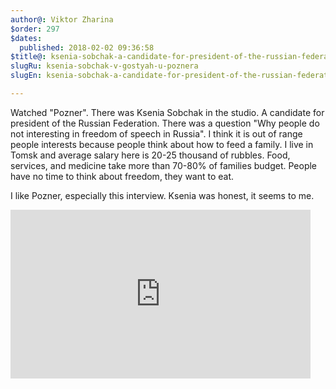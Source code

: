 ```yaml
---
author@: Viktor Zharina
$order: 297
$dates:
  published: 2018-02-02 09:36:58
$title@: ksenia-sobchak-a-candidate-for-president-of-the-russian-federation-is-a-guest-of-pozner
slugRu: ksenia-sobchak-v-gostyah-u-poznera
slugEn: ksenia-sobchak-a-candidate-for-president-of-the-russian-federation-is-a-guest-of-pozner

---
```

Watched "Pozner". There was Ksenia Sobchak in the studio. A candidate for president of the Russian Federation. There was a question "Why people do not interesting in freedom of speech in Russia". I think it is out of range people interests because people think about how to feed a family. I live in Tomsk and average salary here is 20-25 thousand of rubbles. Food, services, and medicine take more than 70-80% of families budget. People have no time to think about freedom, they want to eat.

I like Pozner, especially this interview. Ksenia was honest, it seems to me.

<iframe allowfullscreen="" frameborder="0" height="270" src="https://www.youtube.com/embed/t_Xra_HN8a8" width="480"></iframe>
